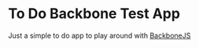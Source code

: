 # To Do Backbone Test App

Just a simple to do app to play around with [BackboneJS](http://backbonejs.org/)